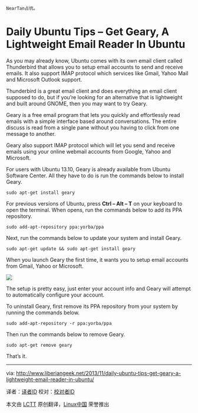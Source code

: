 	NearTan占坑。
Daily Ubuntu Tips – Get Geary, A Lightweight Email Reader In Ubuntu
================================================================================
As you may already know, Ubuntu comes with its own email client called Thunderbird that allows you to setup email accounts to send and receive emails. It also support IMAP protocol which services like Gmail, Yahoo Mail and Microsoft Outlook support.

Thunderbird is a great email client and does everything an email client supposed to do, but if you’re looking for an alternative that is lightweight and built around GNOME, then you may want to try Geary.

Geary  is a free email program that lets you quickly and effortlessly read emails with a simple interface based around conversations. The entire discuss is read from a single pane without you having to click from one message to another.

Geary also support IMAP protocol which will let you send and receive emails using your online webmail accounts from Google, Yahoo and Microsoft.

For users with Ubuntu 13.10, Geary is already available from Ubuntu Software Center. All they have to do is run the commands below to install Geary.

    sudo apt-get install geary

For previous versions of Ubuntu, press **Ctrl – Alt – T** on your keyboard to open the terminal. When opens, run the commands below to add its PPA repository.

    sudo add-apt-repository ppa:yorba/ppa

Next, run the commands below to update your system and install Geary.

    sudo apt-get update && sudo apt-get install geary

When you launch Geary the first time, it wants you to setup email accounts from Gmail, Yahoo or Microsoft.

![](http://www.liberiangeek.net/wp-content/uploads/2013/11/gearyubuntu.png)

The setup is pretty easy, just enter your account info and Geary will attempt to automatically configure your account. 

To uninstall Geary, first remove its PPA repository from your system by running the commands below.

    sudo add-apt-repository -r ppa:yorba/ppa

Then run the commands below to remove Geary.

    sudo apt-get remove geary

That’s it.

--------------------------------------------------------------------------------

via: http://www.liberiangeek.net/2013/11/daily-ubuntu-tips-get-geary-a-lightweight-email-reader-in-ubuntu/

译者：[译者ID](https://github.com/译者ID) 校对：[校对者ID](https://github.com/校对者ID)

本文由 [LCTT](https://github.com/LCTT/TranslateProject) 原创翻译，[Linux中国](http://linux.cn/) 荣誉推出